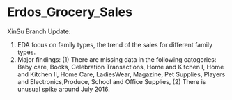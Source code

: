 # Erdos_Grocery_Sales




XinSu Branch Update:
1.  EDA focus on family types, the trend of the sales for different family types.
2.  Major findings:
    (1) There are missing data in the following catogories:
        Baby care, Books, Celebration Transactions, Home and Kitchen I, Home and Kitchen II, Home Care, LadiesWear, Magazine, Pet Supplies, Players
        and Electronics,Produce, School and Office Supplies, 
    (2) There is unusual spike around July 2016.
